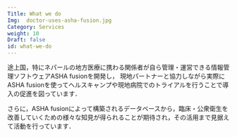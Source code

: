```yaml
---
Title: What we do
Img:  doctor-uses-asha-fusion.jpg
Category: Services
weight: 10
Draft: false
id: what-we-do
---
```


途上国，特にネパールの地方医療に携わる関係者が自ら管理・運営できる情報管理ソフトウェアASHA fusionを開発し，
現地パートナーと協力しながら実際にASHA fusionを使ってヘルスキャンプや現地病院でのトライアルを行うことで導入の促進を図っています．

さらに，ASHA fusionによって構築されるデータベースから，臨床・公衆衛生を改善していくための様々な知見が得られることが期待され，その活用まで見据えて活動を行っています．
